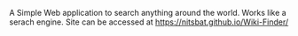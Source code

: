 A Simple Web application to search anything around the world. Works like a serach engine.
Site can be accessed at https://nitsbat.github.io/Wiki-Finder/
